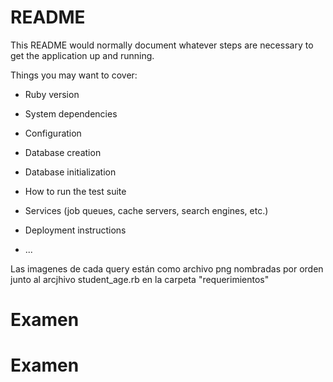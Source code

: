 # README

This README would normally document whatever steps are necessary to get the
application up and running.

Things you may want to cover:

* Ruby version

* System dependencies

* Configuration

* Database creation

* Database initialization

* How to run the test suite

* Services (job queues, cache servers, search engines, etc.)

* Deployment instructions

* ...

Las imagenes de cada query están como archivo png nombradas por orden junto al arcjhivo student_age.rb en la carpeta "requerimientos"
# Examen
# Examen
